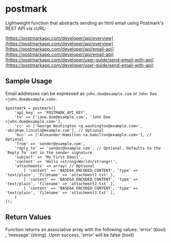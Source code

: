 # postmark

Lightweight function that abstracts sending an html email using Postmark's REST API via cURL:

[https://postmarkapp.com/developer/api/overview](https://postmarkapp.com/developer/api/overview)
[https://postmarkapp.com/developer/api/email-api](https://postmarkapp.com/developer/api/email-api)
[https://postmarkapp.com/developer/user-guide/send-email-with-api](https://postmarkapp.com/developer/user-guide/send-email-with-api)

## Sample Usage

Email addresses can be expressed as `john.doe@example.com` or `John Doe <john.doe@example.com>`.

```
$postmark = postmark([
    'api_key' => 'POSTMARK_API_KEY', 
    'to' => ['jane.doe@example.com', 'John Doe <john.doe@example.com>'],
    'cc' => ['George Washington <g.washington@example.com>', 'abraham.lincoln@example.com'], // Optional
    'bcc' => ['Alexander Hamilton <a.hamilton@example.com>'], // Optional
    'from' => 'sender@example.com',
    'reply_to' => 'sender@example.com', // Optional. Defaults to the `Reply To` set in the sender signature.
    'subject' => 'My First Email',
    'content' => 'Hello <strong>World</strong>!',
    'attachments' => array( // Optional	
        [ 'content' => 'BASE64_ENCODED_CONTENT', 'type' => 'text/plain', 'filename' => 'attachment1.txt' ], 
        [ 'content' => 'BASE64_ENCODED_CONTENT', 'type' => 'text/plain', 'filename' => 'attachment2.txt' ], 
        [ 'content' => 'BASE64_ENCODED_CONTENT', 'type' => 'text/plain', 'filename' => 'attachment3.txt' ], 
    )
]);
```
## Return Values
Function returns an associative array with the following values: 'error' (bool) , 'message' (string). Upon success, 'error' will be false (bool)
